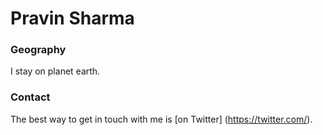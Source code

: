 # Pravin Sharma

### Geography

I stay on planet earth.

### Contact
The best way to get in touch with me is [on Twitter] (https://twitter.com/).
